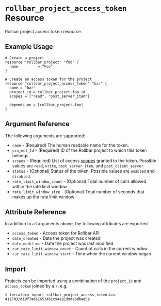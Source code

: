 `rollbar_project_access_token` Resource
=========================

Rollbar project access token resource.


Example Usage
-------------

```hcl
# Create a project
resource "rollbar_project" "foo" {
  name         = "Foo"
}

# Create an access token for the project
resource "rollbar_project_access_token" "bar" {
  name = "bar"
  project_id = rollbar_project.foo.id
  scopes = ["read", "post_server_item"]
  
  depends_on = [rollbar_project.foo]
}
```

Argument Reference
------------------

The following arguments are supported:

* `name` - (Required) The human readable name for the token.
* `project_Id` - (Required) ID of the Rollbar project to which this token
  belongs.
* `scopes` - (Required) List of access [scopes](https://explorer.docs.rollbar.com/#section/Authentication/Project-access-tokens) 
  granted to the token.  Possible values are `read`, `write`,
  `post_server_item`, and `post_client_server`.
* `status` - (Optional) Status of the token.  Possible values are `enabled` 
  and `disabled`.
* `rate_limit_window_count` - (Optional) Total number of calls allowed within
  the rate limit window
* `rate_limit_window_size` - (Optional) Total number of seconds that makes up
  the rate limit window


Attribute Reference
-------------------

In addition to all arguments above, the following attributes are exported:

* `access_token` - Access token for Rollbar API
* `date_created` - Date the project was created
* `date_modified` - Date the project was last modified
* `cur_rate_limit_window_count` - Count of calls in the current window
* `cur_rate_limit_window_start` - Time when the current window began


Import
------

Projects can be imported using a combination of the `project_id` and
`access_token` joined by a `/`, e.g.

```
$ terraform import rollbar_project_access_token.baz 411703/d19f7ada16534b1c94e91d9da3dbae5a
```